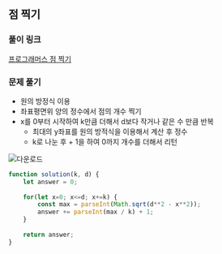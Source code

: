 ## 점 찍기

### 풀이 링크

[프로그래머스 점 찍기](https://school.programmers.co.kr/learn/courses/30/lessons/140107)

### 문제 풀기

- 원의 방정식 이용
- 좌표평면위 양의 정수에서 점의 개수 찍기
- x를 0부터 시작하여 k만큼 더해서 d보다 작거나 같은 수 만큼 반복
  - 최대의 y좌표를 원의 방적식을 이용해서 계산 후 정수
  - k로 나눈 후 + 1을 하여 0까지 개수를 더해서 리턴

![다운로드](https://github.com/oagree0123/practice_coding_test/assets/90660499/c8213145-0292-4f00-bcc3-0f05aaba6ce1)

```javascript
function solution(k, d) {
    let answer = 0;
    
    for(let x=0; x<=d; x+=k) {
        const max = parseInt(Math.sqrt(d**2 - x**2));
        answer += parseInt(max / k) + 1;
    }  
    
    return answer;
}
```
